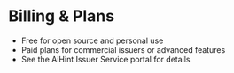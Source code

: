 # Billing & Plans

- Free for open source and personal use
- Paid plans for commercial issuers or advanced features
- See the AiHint Issuer Service portal for details 